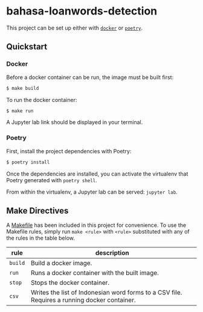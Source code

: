 # bahasa-loanwords-detection

This project can be set up either with [`docker`](https://docker.com) or
[`poetry`](https://python-poetry.org).

## Quickstart

### Docker

Before a docker container can be run, the image must be built first:

```sh
$ make build
```

To run the docker container:

```sh
$ make run
```

A Jupyter lab link should be displayed in your terminal.

### Poetry

First, install the project dependencies with Poetry:

```sh
$ poetry install
```

Once the dependencies are installed, you can activate the virtualenv that Poetry
generated with `poetry shell`.

From within the virtualenv, a Jupyter lab can be served: `jupyter lab`.

## Make Directives

A [Makefile](Makefile) has been included in this project for convenience. To use
the Makefile rules, simply run `make <rule>` with `<rule>` substituted with any
of the rules in the table below.

| rule | description |
| --------| ----------- |
| `build` | Build a docker image. |
| `run` | Runs a docker container with the built image. |
| `stop` | Stops the docker container. |
| `csv` | Writes the list of Indonesian word forms to a CSV file. Requires a running docker container. |

